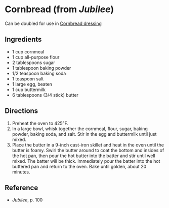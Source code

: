 # Cornbread (from _Jubilee_)

Can be doubled for use in [Cornbread dressing](../sides-dips/jubilee-cornbread-dressing)

## Ingredients

- 1 cup cornmeal
- 1 cup all-purpose flour
- 2 tablespoons sugar
- 1 tablespoon baking powder
- 1/2 teaspoon baking soda
- 1 teaspoon salt
- 1 large egg, beaten
- 1 cup buttermilk
- 6 tablespoons (3/4 stick) butter

## Directions

1. Preheat the oven to 425°F.
2. In a large bowl, whisk together the cornmeal, flour, sugar, baking powder, baking soda, and salt. Stir in the egg and buttermilk until just mixed.
3. Place the butter in a 9-inch cast-iron skillet and heat in the oven until the butter is foamy. Swirl the butter around to coat the bottom and insides of the hot pan, then pour the hot butter into the batter and stir until well mixed. The batter will be thick. Immediately pour the batter into the hot buttered pan and return to the oven. Bake until golden, about 20 minutes.

## Reference

- _Jubilee_, p. 100
